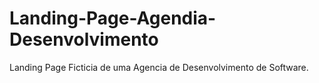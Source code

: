 # Landing-Page-Agendia-Desenvolvimento
Landing Page Ficticia de uma Agencia de Desenvolvimento de Software.
